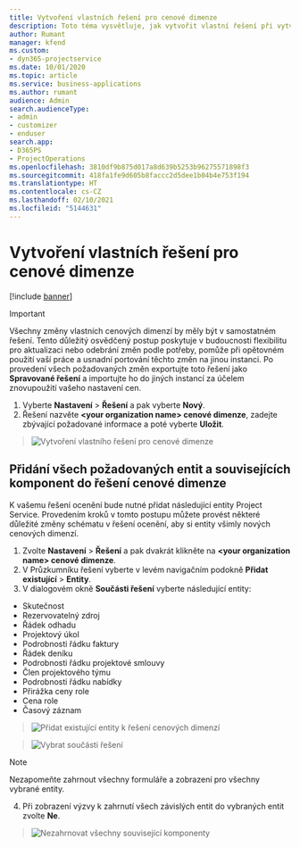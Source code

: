 ```yaml
---
title: Vytvoření vlastních řešení pro cenové dimenze
description: Toto téma vysvětluje, jak vytvořit vlastní řešení při vytváření vlastních cenových dimenzí.
author: Rumant
manager: kfend
ms.custom:
- dyn365-projectservice
ms.date: 10/01/2020
ms.topic: article
ms.service: business-applications
ms.author: rumant
audience: Admin
search.audienceType:
- admin
- customizer
- enduser
search.app:
- D365PS
- ProjectOperations
ms.openlocfilehash: 3810df9b875d017a8d639b5253b96275571898f3
ms.sourcegitcommit: 418fa1fe9d605b8faccc2d5dee1b04b4e753f194
ms.translationtype: HT
ms.contentlocale: cs-CZ
ms.lasthandoff: 02/10/2021
ms.locfileid: "5144631"
---
```

# <a name="create-custom-solutions-for-pricing-dimensions"></a>Vytvoření vlastních řešení pro cenové dimenze

[!include [banner](../includes/psa-now-project-operations.md)]

> [!IMPORTANT]
> Všechny změny vlastních cenových dimenzí by měly být v samostatném řešení. Tento důležitý osvědčený postup poskytuje v budoucnosti flexibilitu pro aktualizaci nebo odebrání změn podle potřeby, pomůže při opětovném použití vaší práce a usnadní portování těchto změn na jinou instanci. Po provedení všech požadovaných změn exportujte toto řešení jako **Spravované řešení** a importujte ho do jiných instancí za účelem znovupoužití vašeho nastavení cen.

1. Vyberte **Nastavení** > **Řešení** a pak vyberte **Nový**. 
2. Řešení nazvěte **\<your organization name> cenové dimenze**, zadejte zbývající požadované informace a poté vyberte **Uložit**.

> ![Vytvoření vlastního řešení pro cenové dimenze](media/Creation-of-custom-pricing-dimension-solution.PNG)
  
## <a name="add-all-required-entities-and-related-components-to-the-pricing-dimension-solution"></a>Přidání všech požadovaných entit a souvisejících komponent do řešení cenové dimenze
K vašemu řešení ocenění bude nutné přidat následující entity Project Service. Provedením kroků v tomto postupu můžete provést některé důležité změny schématu v řešení ocenění, aby si entity všimly nových cenových dimenzí.

1. Zvolte **Nastavení** > **Řešení** a pak dvakrát klikněte na **\<your organization name> cenové dimenze**. 
2. V Průzkumníku řešení vyberte v levém navigačním podokně **Přidat existující** > **Entity**.
3. V dialogovém okně **Součásti řešení** vyberte následující entity:

- Skutečnost
- Rezervovatelný zdroj
- Řádek odhadu
- Projektový úkol
- Podrobnosti řádku faktury
- Řádek deníku
- Podrobnosti řádku projektové smlouvy
- Člen projektového týmu
- Podrobnosti řádku nabídky
- Přirážka ceny role
- Cena role 
- Časový záznam 

> ![Přidat existující entity k řešení cenových dimenzí](media/Existing-entities-to-PD-solution.png)

> ![Vybrat součásti řešení](media/Dimension-Components.png)

> [!NOTE]
> Nezapomeňte zahrnout všechny formuláře a zobrazení pro všechny vybrané entity.

4. Při zobrazení výzvy k zahrnutí všech závislých entit do vybraných entit zvolte **Ne**.

> ![Nezahrnovat všechny související komponenty](media/Do-not-include-required.png)


